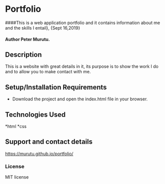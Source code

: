  # Portfolio
####This is a web application portfolio and it contains information about me and the skills I entail}, {Sept 16,2019}
#### Author Peter Murutu.
## Description
This is a website with great details in it, its purpose  is to show the work I do and to allow you to make contact with me.   
## Setup/Installation Requirements
* Download the project and open the index.html file in your browser.
## Technologies Used
*html
*css
## Support and contact details
https://murutu.github.io/portfolio/

### License
MIT license
